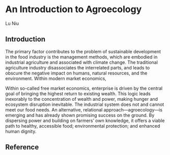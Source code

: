 # An Introduction to Agroecology

Lu Niu

## Introduction

The primary factor contributes to the problem of sustainable development in the food industry is the management methods, which are embodied in industrial agriculture and associated with climate change. The traditional agriculture industry disassociates the interrelated parts, and leads to obscure the negative impact on humans, natural resources, and the environment. Within modern market economics, 



Within so-called free market economics, enterprise is driven by the central goal of bringing the highest return to existing wealth. This logic leads inexorably to the concentration of wealth and power, making hunger and ecosystem disruption inevitable. The industrial system does not and cannot meet our food needs. An alternative, relational approach—agroecology—is emerging and has already shown promising success on the ground. By dispersing power and building on farmers’ own knowledge, it offers a viable path to healthy, accessible food; environmental protection; and enhanced human dignity.

## Reference